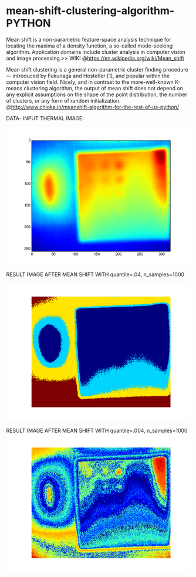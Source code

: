 # mean-shift-clustering-algorithm-PYTHON


Mean shift is a non-parametric feature-space analysis technique for locating the maxima of a density function, a so-called mode-seeking algorithm. Application domains include cluster analysis in computer vision and image processing.>> WIKI @https://en.wikipedia.org/wiki/Mean_shift


Mean shift clustering is a general non-parametric cluster finding procedure — introduced by Fukunaga and Hostetler [1], and popular within the computer vision field. Nicely, and in contrast to the more-well-known K-means clustering algorithm, the output of mean shift does not depend on any explicit assumptions on the shape of the point distribution, the number of clusters, or any form of random initialization.
@http://www.chioka.in/meanshift-algorithm-for-the-rest-of-us-python/

DATA- INPUT THERMAL IMAGE:

![alt text](Data.png)

RESULT IMAGE AFTER MEAN SHIFT WITH quantile=.04, n_samples=1000

![alt text](Result.png)

RESULT IMAGE AFTER MEAN SHIFT WITH quantile=.004, n_samples=1000
![alt text](Thermal_Result.png)


